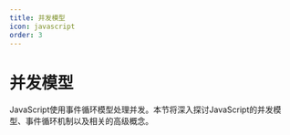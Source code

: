 ```yaml
---
title: 并发模型
icon: javascript
order: 3
---
```


# 并发模型

JavaScript使用事件循环模型处理并发。本节将深入探讨JavaScript的并发模型、事件循环机制以及相关的高级概念。

